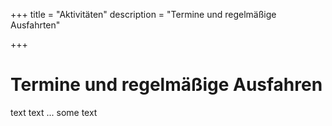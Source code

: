 +++
title = "Aktivitäten"
description = "Termine und regelmäßige Ausfahrten"

+++

# Termine und regelmäßige Ausfahren

text text ... some text